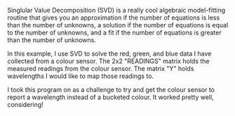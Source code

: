 Singlular Value Decomposition (SVD) is a really cool algebraic model-fitting routine that gives you an approximation if the number of equations is less than the number of unknowns, a solution if the number of equations is equal to the number of unknowns, and a fit if the number of equations is greater than the number of unknowns.

In this example, I use SVD to solve the red, green, and blue data I have collected from a colour sensor. The 2x2 "READINGS" matrix holds the measured readings from the colour sensor. The matrix "Y" holds wavelengths I would like to map those readings to.

I took this program on as a challenge to try and get the colour sensor to report a wavelength instead of a bucketed colour. It worked pretty well, considering!
